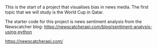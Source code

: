 This is the start of a project that visualises bias in news media. The first topic that we will study is the World Cup in Qatar.

The starter code for this project is news sentiment analysis from the Newscatcher blog: https://newscatcherapi.com/blog/sentiment-analysis-using-python

https://newscatcherapi.com/
